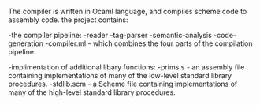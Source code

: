 The compiler is written in Ocaml language, and compiles scheme code to assembly code.
the project contains:

-the compiler pipeline:
-reader
  -tag-parser
  -semantic-analysis
  -code-generation
  -compiler.ml - which combines the four parts of the compilation pipeline.

-implimentation of additional libary functions:
  -prims.s - an assembly file containing implementations of many of the low-level standard library procedures.
  -stdlib.scm - a Scheme file containing implementations of many of the high-level standard library procedures.
  
 
           

